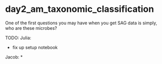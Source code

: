 # day2_am_taxonomic_classification

One of the first questions you may have when you get SAG data is simply, who are these microbes?



TODO:
Julia: 
* fix up setup notebook 

Jacob: 
* 
